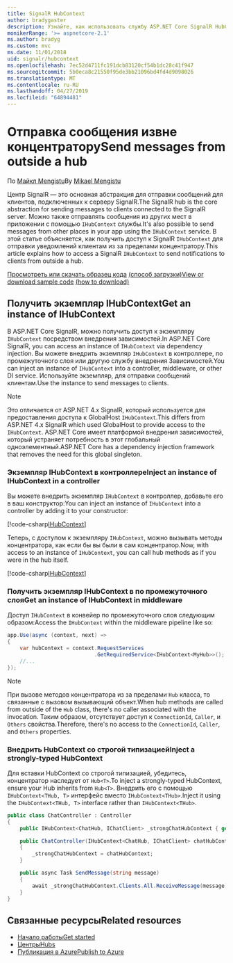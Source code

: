 ```yaml
---
title: SignalR HubContext
author: bradygaster
description: Узнайте, как использовать службу ASP.NET Core SignalR HubContext для отправки уведомлений клиентам из за пределами концентратору.
monikerRange: '>= aspnetcore-2.1'
ms.author: bradyg
ms.custom: mvc
ms.date: 11/01/2018
uid: signalr/hubcontext
ms.openlocfilehash: 7ec52d4711fc191dcb83120cf54b1dc28c41f947
ms.sourcegitcommit: 5b0eca8c21550f95de3bb21096bd4fd4d9098026
ms.translationtype: MT
ms.contentlocale: ru-RU
ms.lasthandoff: 04/27/2019
ms.locfileid: "64894481"
---
```

# <a name="send-messages-from-outside-a-hub"></a><span data-ttu-id="d4375-103">Отправка сообщения извне концентратору</span><span class="sxs-lookup"><span data-stu-id="d4375-103">Send messages from outside a hub</span></span>

<span data-ttu-id="d4375-104">По [Майкл Mengistu](https://twitter.com/MikaelM_12)</span><span class="sxs-lookup"><span data-stu-id="d4375-104">By [Mikael Mengistu](https://twitter.com/MikaelM_12)</span></span>

<span data-ttu-id="d4375-105">Центр SignalR — это основная абстракция для отправки сообщений для клиентов, подключенных к серверу SignalR.</span><span class="sxs-lookup"><span data-stu-id="d4375-105">The SignalR hub is the core abstraction for sending messages to clients connected to the SignalR server.</span></span> <span data-ttu-id="d4375-106">Можно также отправлять сообщения из других мест в приложении с помощью `IHubContext` службы.</span><span class="sxs-lookup"><span data-stu-id="d4375-106">It's also possible to send messages from other places in your app using the `IHubContext` service.</span></span> <span data-ttu-id="d4375-107">В этой статье объясняется, как получить доступ к SignalR `IHubContext` для отправки уведомлений клиентам из за пределами концентратору.</span><span class="sxs-lookup"><span data-stu-id="d4375-107">This article explains how to access a SignalR `IHubContext` to send notifications to clients from outside a hub.</span></span>

<span data-ttu-id="d4375-108">[Просмотреть или скачать образец кода](https://github.com/aspnet/AspNetCore.Docs/tree/master/aspnetcore/signalr/hubcontext/sample/) [(способ загрузки)](xref:index#how-to-download-a-sample)</span><span class="sxs-lookup"><span data-stu-id="d4375-108">[View or download sample code](https://github.com/aspnet/AspNetCore.Docs/tree/master/aspnetcore/signalr/hubcontext/sample/) [(how to download)](xref:index#how-to-download-a-sample)</span></span>

## <a name="get-an-instance-of-ihubcontext"></a><span data-ttu-id="d4375-109">Получить экземпляр IHubContext</span><span class="sxs-lookup"><span data-stu-id="d4375-109">Get an instance of IHubContext</span></span>

<span data-ttu-id="d4375-110">В ASP.NET Core SignalR, можно получить доступ к экземпляру `IHubContext` посредством внедрения зависимостей.</span><span class="sxs-lookup"><span data-stu-id="d4375-110">In ASP.NET Core SignalR, you can access an instance of `IHubContext` via dependency injection.</span></span> <span data-ttu-id="d4375-111">Вы можете внедрить экземпляр `IHubContext` в контроллере, по промежуточного слоя или другую службу внедрения Зависимостей.</span><span class="sxs-lookup"><span data-stu-id="d4375-111">You can inject an instance of `IHubContext` into a controller, middleware, or other DI service.</span></span> <span data-ttu-id="d4375-112">Используйте экземпляр, для отправки сообщений клиентам.</span><span class="sxs-lookup"><span data-stu-id="d4375-112">Use the instance to send messages to clients.</span></span>

> [!NOTE]
> <span data-ttu-id="d4375-113">Это отличается от ASP.NET 4.x SignalR, который используется для предоставления доступа к GlobalHost `IHubContext`.</span><span class="sxs-lookup"><span data-stu-id="d4375-113">This differs from ASP.NET 4.x SignalR which used GlobalHost to provide access to the `IHubContext`.</span></span> <span data-ttu-id="d4375-114">ASP.NET Core имеет платформой внедрения зависимостей, который устраняет потребность в этот глобальный одноэлементный.</span><span class="sxs-lookup"><span data-stu-id="d4375-114">ASP.NET Core has a dependency injection framework that removes the need for this global singleton.</span></span>

### <a name="inject-an-instance-of-ihubcontext-in-a-controller"></a><span data-ttu-id="d4375-115">Экземпляр IHubContext в контроллере</span><span class="sxs-lookup"><span data-stu-id="d4375-115">Inject an instance of IHubContext in a controller</span></span>

<span data-ttu-id="d4375-116">Вы можете внедрить экземпляр `IHubContext` в контроллер, добавьте его в ваш конструктор:</span><span class="sxs-lookup"><span data-stu-id="d4375-116">You can inject an instance of `IHubContext` into a controller by adding it to your constructor:</span></span>

[!code-csharp[IHubContext](hubcontext/sample/Controllers/HomeController.cs?range=12-19,57)]

<span data-ttu-id="d4375-117">Теперь, с доступом к экземпляру `IHubContext`, можно вызывать методы концентратора, как если бы вы были в сам концентратор.</span><span class="sxs-lookup"><span data-stu-id="d4375-117">Now, with access to an instance of `IHubContext`, you can call hub methods as if you were in the hub itself.</span></span>

[!code-csharp[IHubContext](hubcontext/sample/Controllers/HomeController.cs?range=21-25)]

### <a name="get-an-instance-of-ihubcontext-in-middleware"></a><span data-ttu-id="d4375-118">Получить экземпляр IHubContext в по промежуточного слоя</span><span class="sxs-lookup"><span data-stu-id="d4375-118">Get an instance of IHubContext in middleware</span></span>

<span data-ttu-id="d4375-119">Доступ `IHubContext` в конвейер по промежуточного слоя следующим образом:</span><span class="sxs-lookup"><span data-stu-id="d4375-119">Access the `IHubContext` within the middleware pipeline like so:</span></span>

```csharp
app.Use(async (context, next) =>
{
    var hubContext = context.RequestServices
                            .GetRequiredService<IHubContext<MyHub>>();
    //...
});
```

> [!NOTE]
> <span data-ttu-id="d4375-120">При вызове методов концентратора из за пределами `Hub` класса, то связанные с вызовом вызывающий объект.</span><span class="sxs-lookup"><span data-stu-id="d4375-120">When hub methods are called from outside of the `Hub` class, there's no caller associated with the invocation.</span></span> <span data-ttu-id="d4375-121">Таким образом, отсутствует доступ к `ConnectionId`, `Caller`, и `Others` свойства.</span><span class="sxs-lookup"><span data-stu-id="d4375-121">Therefore, there's no access to the `ConnectionId`, `Caller`, and `Others` properties.</span></span>

### <a name="inject-a-strongly-typed-hubcontext"></a><span data-ttu-id="d4375-122">Внедрить HubContext со строгой типизацией</span><span class="sxs-lookup"><span data-stu-id="d4375-122">Inject a strongly-typed HubContext</span></span>

<span data-ttu-id="d4375-123">Для вставки HubContext со строгой типизацией, убедитесь, концентратор наследует от `Hub<T>`.</span><span class="sxs-lookup"><span data-stu-id="d4375-123">To inject a strongly-typed HubContext, ensure your Hub inherits from `Hub<T>`.</span></span> <span data-ttu-id="d4375-124">Внедрить его с помощью `IHubContext<THub, T>` интерфейс вместо `IHubContext<THub>`.</span><span class="sxs-lookup"><span data-stu-id="d4375-124">Inject it using the `IHubContext<THub, T>` interface rather than `IHubContext<THub>`.</span></span>

```csharp
public class ChatController : Controller
{
    public IHubContext<ChatHub, IChatClient> _strongChatHubContext { get; }

    public ChatController(IHubContext<ChatHub, IChatClient> chatHubContext)
    {
        _strongChatHubContext = chatHubContext;
    }

    public async Task SendMessage(string message)
    {
        await _strongChatHubContext.Clients.All.ReceiveMessage(message);
    }
}
```

## <a name="related-resources"></a><span data-ttu-id="d4375-125">Связанные ресурсы</span><span class="sxs-lookup"><span data-stu-id="d4375-125">Related resources</span></span>

* [<span data-ttu-id="d4375-126">Начало работы</span><span class="sxs-lookup"><span data-stu-id="d4375-126">Get started</span></span>](xref:tutorials/signalr)
* [<span data-ttu-id="d4375-127">Центры</span><span class="sxs-lookup"><span data-stu-id="d4375-127">Hubs</span></span>](xref:signalr/hubs)
* [<span data-ttu-id="d4375-128">Публикация в Azure</span><span class="sxs-lookup"><span data-stu-id="d4375-128">Publish to Azure</span></span>](xref:signalr/publish-to-azure-web-app)
